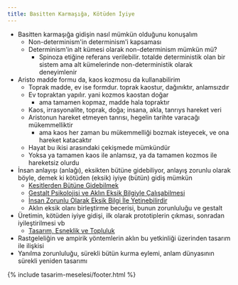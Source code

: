 ```yaml
---
title: Basitten Karmaşığa, Kötüden İyiye
---
```


- Basitten karmaşığa gidişin nasıl mümkün olduğunu konuşalım
  - Non-determinism'in determinism'i kapsaması
  - Determinism'in alt kümesi olarak non-determinism mümkün mü?
    - Spinoza etiğine referans verilebilir. totalde deterministik olan bir
      sistem ama alt kümelerinde non-deterministik olarak deneyimlenir
- Aristo madde formu da, kaos kozmosu da kullanabilirim
  - Toprak madde, ev ise formdur. toprak kaostur, dağınıktır, anlamsızdır
  - Ev topraktan yapılır. yani kozmos kaostan doğar
    - ama tamamen kopmaz, madde hala topraktır
  - Kaos, irrasyonalite, toprak, doğa; insana, akla, tanrıys hareket veri
  - Aristonun hareket etmeyen tanrısı, hegelin tarihte varacağı mükemmelliktir
    - ama kaos her zaman bu mükemmelliği bozmak isteyecek, ve ona hareket
    katacaktır
  - Hayat bu ikisi arasındaki çekişmede mümkündür
  - Yoksa ya tamamen kaos ile anlamsız, ya da tamamen kozmos ile hareketsiz
    olurdu
- İnsan anlayışı (anlağı), eksikten bütüne gidebiliyor, anlayış zorunlu olarak
  böyle, demek ki kötüden (eksik) iyiye (bütün) gidiş mümkün
  - [Kesitlerden Bütüne Gidebilmek](../../eskizler/kesitlerden-butune-gidebilmek.md)
  - [Gestalt Psikolojisi ve Aklın Eksik Bilgiyle Çalışabilmesi](../../eskizler/gestalt-psikolojisi-ve-aklin-eksik-bilgiyle-calisabilmesi.md)
  - [İnsan Zorunlu Olarak Eksik Bilgi İle Yetinebilirdir](../../eskizler/insan-zorunlu-olarak-eksik-bilgi-ile-yetinebilirdir.md)
  - Aklın eksik olanı birleştirme becerisi, bunun zorunluluğu ve gestalt
- Üretimin, kötüden iyiye gidişi, ilk olarak prototiplerin çıkması, sonradan
  iyileştirilmesi vb
  - [Tasarım, Esneklik ve Topluluk](../../eskizler/tasarim-esneklik-ve-topluluk.md)
- Rastgeleliğin ve ampirik yöntemlerin aklın bu yetkinliği üzerinden tasarım
  ile ilişkisi
- Yanılma zorunluluğu, sürekli bütün kurma eylemi, anlam dünyasının sürekli
  yeniden tasarımı

{% include tasarim-meselesi/footer.html %}
